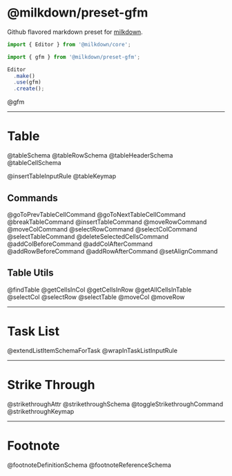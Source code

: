 # @milkdown/preset-gfm

Github flavored markdown preset for [milkdown](https://milkdown.dev/).

```typescript
import { Editor } from '@milkdown/core';

import { gfm } from '@milkdown/preset-gfm';

Editor
  .make()
  .use(gfm)
  .create();
```

@gfm

---

# Table

@tableSchema
@tableRowSchema
@tableHeaderSchema
@tableCellSchema

@insertTableInputRule
@tableKeymap

## Commands

@goToPrevTableCellCommand
@goToNextTableCellCommand
@breakTableCommand
@insertTableCommand
@moveRowCommand
@moveColCommand
@selectRowCommand
@selectColCommand
@selectTableCommand
@deleteSelectedCellsCommand
@addColBeforeCommand
@addColAfterCommand
@addRowBeforeCommand
@addRowAfterCommand
@setAlignCommand

## Table Utils

@findTable
@getCellsInCol
@getCellsInRow
@getAllCellsInTable
@selectCol
@selectRow
@selectTable
@moveCol
@moveRow

---

# Task List

@extendListItemSchemaForTask
@wrapInTaskListInputRule

---

# Strike Through

@strikethroughAttr
@strikethroughSchema
@toggleStrikethroughCommand
@strikethroughKeymap

---

# Footnote

@footnoteDefinitionSchema
@footnoteReferenceSchema
